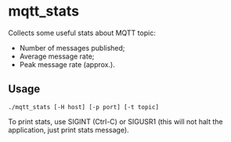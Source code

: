 mqtt\_stats
==========

Collects some useful stats about MQTT topic:

* Number of messages published;
* Average message rate;
* Peak message rate (approx.).

Usage
-----

```
./mqtt_stats [-H host] [-p port] [-t topic]
```

To print stats, use SIGINT (Ctrl-C) or SIGUSR1 (this will not halt the application, just print stats message).
